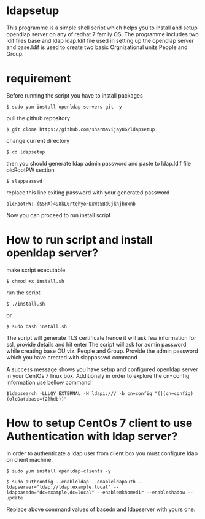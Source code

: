 # ldapsetup

This programme is a simple shell script which helps you to install and setup opendlap server on any of redhat 7 family OS.
The programme includes two ldif files base and ldap
ldap.ldif file used in setting up the opendlap server and base.ldif is used to create two basic Orgnizational units
People and Group.

# requirement

Before running the script you have to install packages 
```
$ sudo yum install openldap-servers git -y
```
pull the github repository
```
$ git clone https://github.com/sharmavijay86/ldapsetup
```
change current directory 
```
$ cd ldapsetup
```
then you should generate ldap admin password and paste to ldap.ldif file olcRootPW section
```
$ slappaasswd
```
replace this line exiting password with your generated password
```
olcRootPW: {SSHA}498kL0rtehyoFDxWz5BdGjkhjhWxnb
```
Now you can proceed to run install script

# How to run script and install openldap server?

make script executable
```
$ chmod +x install.sh
```
run the script
```
$ ./install.sh
```
or
```
$ sudo bash install.sh
```
The script will generate TLS certificate hence it will ask few information for ssl,  provide details and hit enter
The script will ask for admin password while creating base OU viz. People and Group. Provide the admin password which you have created with slappasswd command

A success message shows you have setup and configured openldap server in your CentOs 7 linux box.
Additionaly in order to explore the cn=config information  use bellow command
```
$ldapsearch -LLLQY EXTERNAL -H ldapi:/// -b cn=config "(|(cn=config)(olcDatabase={2}hdb))"
```
# How to setup CentOs 7 client  to use Authentication with ldap server?

In order to authenticate a ldap user from client  box you must configure ldap on client machine.
```
$ sudo yum install openldap-clients -y

$ sudo authconfig --enableldap --enableldapauth --ldapserver="ldap://ldap.example.local" --ldapbasedn="dc=example,dc=local" --enablemkhomedir --enableshadow --update
```
Replace  above command values of basedn and ldapserver with yours one.
